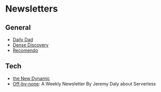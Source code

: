 # Newsletters



## General

- [Daily Dad](https://dailydad.com/)
- [Dense Discovery](https://www.densediscovery.com/)
- [Recomendo](https://www.recomendo.com/)



## Tech

- [the New Dynamic](https://www.getrevue.co/profile/thenewdynamic)
- [Off-by-none](https://www.jeremydaly.com/newsletter/): A Weekly Newsletter By Jeremy Daly about Serverless